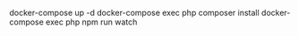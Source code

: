 docker-compose up -d
docker-compose exec php composer install
docker-compose exec php npm run watch 
